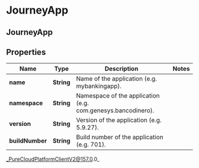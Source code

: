# JourneyApp

## JourneyApp

## Properties

|Name | Type | Description | Notes|
|------------ | ------------- | ------------- | -------------|
| **name** | **String** | Name of the application (e.g. mybankingapp). | |
| **namespace** | **String** | Namespace of the application (e.g. com.genesys.bancodinero). | |
| **version** | **String** | Version of the application (e.g. 5.9.27). | |
| **buildNumber** | **String** | Build number of the application (e.g. 701). | |



_PureCloudPlatformClientV2@157.0.0_
